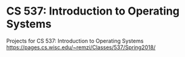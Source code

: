 # CS 537: Introduction to Operating Systems
Projects for CS 537: Introduction to Operating Systems 
https://pages.cs.wisc.edu/~remzi/Classes/537/Spring2018/
